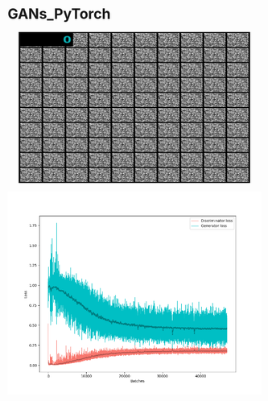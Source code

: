 # GANs_PyTorch

<p align="center">
  <![CGANouput](imgs/CGAN_output.gif)>
</p>

<p align="center">
  <img width="460" height="300" src=imgs/CGAN_output.gif>
</p>



![CGANloss](imgs/CGAN_loss.png) 
